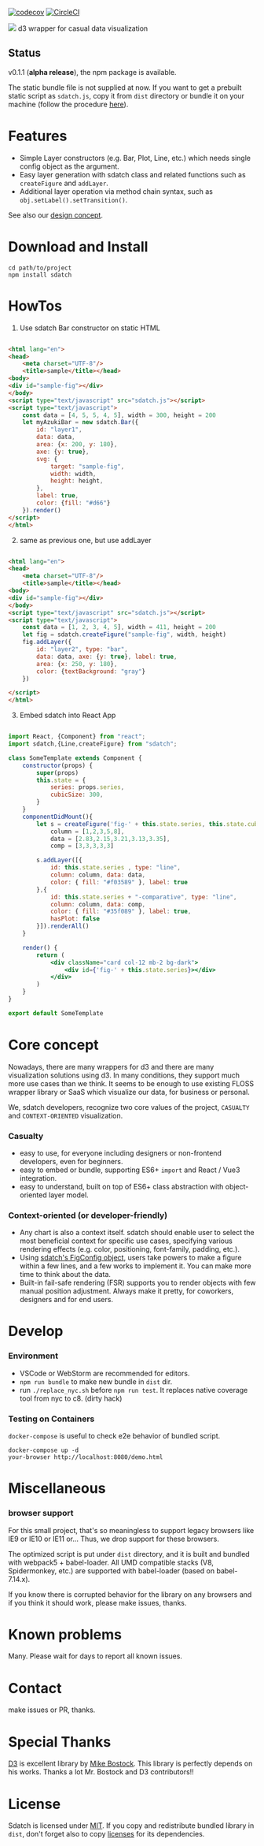 [![codecov](https://codecov.io/gh/g1eng/sdatch/branch/master/graph/badge.svg?token=mJQz4bRmsm)](https://codecov.io/gh/g1eng/sdatch)
[![CircleCI](https://circleci.com/gh/g1eng/sdatch/tree/master.svg?style=svg&circle-token=78cdb6d25075d986cefac72fa3cae880d5824534)](https://circleci.com/gh/g1eng/sdatch/tree/master)

<img src="https://raw.githubusercontent.com/g1eng/sdatch/master/assets/images/logo-tiny.png" /> d3 wrapper for casual data visualization

## Status

v0.1.1 (**alpha release**), the npm package is available.

The static bundle file is not supplied at now. If you want to get a prebuilt static script as `sdatch.js`, copy it from `dist` directory or bundle it on your machine (follow the procedure [here](#Develop)).

# Features

* Simple Layer constructors (e.g. Bar, Plot, Line, etc.) which needs single config object as the argument.
* Easy layer generation with sdatch class and related functions such as `createFigure` and `addLayer`.
* Additional layer operation via method chain syntax, such as `obj.setLabel().setTransition()`.

See also our [design concept](#core-concept).

# Download and Install

```shell
cd path/to/project
npm install sdatch
```

# HowTos

1. Use sdatch Bar constructor on static HTML

```html

<html lang="en">
<head>
    <meta charset="UTF-8"/>
    <title>sample</title></head>
<body>
<div id="sample-fig"></div>
</body>
<script type="text/javascript" src="sdatch.js"></script>
<script type="text/javascript">
    const data = [4, 5, 5, 4, 5], width = 300, height = 200
    let myAzukiBar = new sdatch.Bar({
        id: "layer1",
        data: data,
        area: {x: 200, y: 180},
        axe: {y: true},
        svg: {
            target: "sample-fig",
            width: width,
            height: height,
        },
        label: true,
        color: {fill: "#d66"}
    }).render()
</script>
</html>
```

2. same as previous one, but use addLayer

```html

<html lang="en">
<head>
    <meta charset="UTF-8"/>
    <title>sample</title></head>
<body>
<div id="sample-fig"></div>
</body>
<script type="text/javascript" src="sdatch.js"></script>
<script type="text/javascript">
    const data = [1, 2, 3, 4, 5], width = 411, height = 200
    let fig = sdatch.createFigure("sample-fig", width, height)
    fig.addLayer({
        id: "layer2", type: "bar",
        data: data, axe: {y: true}, label: true,
        area: {x: 250, y: 180},
        color: {textBackground: "gray"}
    })

</script>
</html>
```

3. Embed sdatch into React App

```jsx

import React, {Component} from "react";
import sdatch,{Line,createFigure} from "sdatch";

class SomeTemplate extends Component {
    constructor(props) {
        super(props)
        this.state = {
            series: props.series,
            cubicSize: 300,
        }
    }
    componentDidMount(){
        let s = createFigure('fig-' + this.state.series, this.state.cubicSize, this.state.cubicSize),
            column = [1,2,3,5,8],
            data = [2.83,2.15,3.21,3.13,3.35],
            comp = [3,3,3,3,3]

        s.addLayer([{
            id: this.state.series , type: "line",
            column: column, data: data,
            color: { fill: "#f03589" }, label: true
        },{
            id: this.state.series + "-comparative", type: "line",
            column: column, data: comp,
            color: { fill: "#35f089" }, label: true,
            hasPlot: false
        }]).renderAll()
    }

    render() {
        return (
            <div className="card col-12 mb-2 bg-dark">
                <div id={'fig-' + this.state.series}></div>
            </div>
        )
    }
}

export default SomeTemplate
```


# Core concept

Nowadays, there are many wrappers for d3 and there are many visualization solutions using d3. 
In many conditions, they support much more use cases than we think. 
It seems to be enough to use existing FLOSS wrapper library or SaaS which visualize our data, for business or personal.

We, sdatch developers, recognize two core values of the project, `CASUALTY` and `CONTEXT-ORIENTED` visualization.

### Casualty

* easy to use, for everyone including designers or non-frontend developers, even for beginners.
* easy to embed or bundle, supporting ES6+ `import` and React / Vue3 integration.
* easy to understand, built on top of ES6+ class abstraction with object-oriented layer model.

### Context-oriented (or developer-friendly)

* Any chart is also a context itself. sdatch should enable user to select the most beneficial context for specific use cases, specifying various rendering effects (e.g. color, positioning, font-family, padding, etc.).
* Using [sdatch's FigConfig object](dist/sdatch.d.ts), users take powers to make a figure within a few lines, and a few works to implement it. You can make more time to think about the data.
* Built-in fail-safe rendering (FSR) supports you to render objects with few manual position adjustment. Always make it pretty, for coworkers, designers and for end users.

# Develop

### Environment

* VSCode or WebStorm are recommended for editors.
* `npm run bundle` to make new bundle in `dist` dir.
* run `./replace_nyc.sh` before `npm run test`. It replaces native coverage tool from nyc to c8. (dirty hack)

### Testing on Containers

`docker-compose` is useful to check e2e behavior of bundled script.

```shell
docker-compose up -d
your-browser http://localhost:8080/demo.html
```

# Miscellaneous

### browser support

For this small project, that's so meaningless to support legacy browsers like IE9 or IE10 or IE11 or... Thus, we drop support for these browsers. 

The optimized script is put under `dist` directory, and it is built and bundled with webpack5 + babel-loader.
All UMD compatible stacks (V8, Spidermonkey, etc.) are supported with babel-loader (based on babel-7.14.x).

If you know there is corrupted behavior for the library on any browsers and if you think it should work, please make issues, thanks.

# Known problems

Many. Please wait for days to report all known issues.

# Contact

make issues or PR, thanks.

# Special Thanks

[D3](https://github.com/d3/d3) is excellent library by [Mike Bostock](https://github.com/mbostock). This library is perfectly depends on his works. Thanks a lot Mr. Bostock and D3 contributors!! 

# License

Sdatch is licensed under [MIT](LICENSE).
If you copy and redistribute bundled library in `dist`, don't forget also to copy [licenses](dist/sdatch.licenses.txt) for its dependencies.

